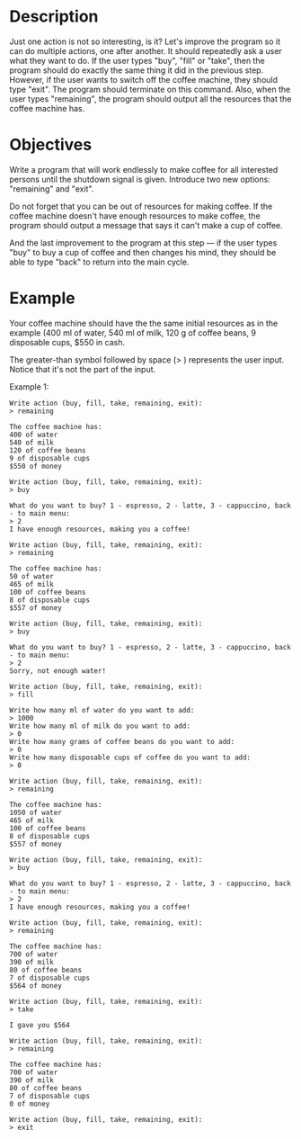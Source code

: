 # Description

Just one action is not so interesting, is it? Let's improve the program so it can do multiple actions, one after another. It should repeatedly ask a user what they want to do. If the user types "buy", "fill" or "take", then the program should do exactly the same thing it did in the previous step. However, if the user wants to switch off the coffee machine, they should type "exit". The program should terminate on this command. Also, when the user types "remaining", the program should output all the resources that the coffee machine has.
# Objectives

Write a program that will work endlessly to make coffee for all interested persons until the shutdown signal is given. Introduce two new options: "remaining" and "exit".

Do not forget that you can be out of resources for making coffee. If the coffee machine doesn't have enough resources to make coffee, the program should output a message that says it can't make a cup of coffee.

And the last improvement to the program at this step — if the user types "buy" to buy a cup of coffee and then changes his mind, they should be able to type "back" to return into the main cycle.
# Example

Your coffee machine should have the the same initial resources as in the example (400 ml of water, 540 ml of milk, 120 g of coffee beans, 9 disposable cups, $550 in cash.

The greater-than symbol followed by space (> ) represents the user input. Notice that it's not the part of the input.

Example 1:

    Write action (buy, fill, take, remaining, exit):
    > remaining

    The coffee machine has:
    400 of water
    540 of milk
    120 of coffee beans
    9 of disposable cups
    $550 of money

    Write action (buy, fill, take, remaining, exit):
    > buy

    What do you want to buy? 1 - espresso, 2 - latte, 3 - cappuccino, back - to main menu:
    > 2
    I have enough resources, making you a coffee!

    Write action (buy, fill, take, remaining, exit):
    > remaining

    The coffee machine has:
    50 of water
    465 of milk
    100 of coffee beans
    8 of disposable cups
    $557 of money

    Write action (buy, fill, take, remaining, exit):
    > buy

    What do you want to buy? 1 - espresso, 2 - latte, 3 - cappuccino, back - to main menu:
    > 2
    Sorry, not enough water!

    Write action (buy, fill, take, remaining, exit):
    > fill

    Write how many ml of water do you want to add:
    > 1000
    Write how many ml of milk do you want to add:
    > 0
    Write how many grams of coffee beans do you want to add:
    > 0
    Write how many disposable cups of coffee do you want to add:
    > 0

    Write action (buy, fill, take, remaining, exit):
    > remaining

    The coffee machine has:
    1050 of water
    465 of milk
    100 of coffee beans
    8 of disposable cups
    $557 of money

    Write action (buy, fill, take, remaining, exit):
    > buy

    What do you want to buy? 1 - espresso, 2 - latte, 3 - cappuccino, back - to main menu:
    > 2
    I have enough resources, making you a coffee!

    Write action (buy, fill, take, remaining, exit):
    > remaining

    The coffee machine has:
    700 of water
    390 of milk
    80 of coffee beans
    7 of disposable cups
    $564 of money

    Write action (buy, fill, take, remaining, exit):
    > take

    I gave you $564

    Write action (buy, fill, take, remaining, exit):
    > remaining

    The coffee machine has:
    700 of water
    390 of milk
    80 of coffee beans
    7 of disposable cups
    0 of money

    Write action (buy, fill, take, remaining, exit):
    > exit
